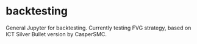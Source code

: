 # backtesting
 General Jupyter for backtesting.
 Currently testing FVG strategy, based on ICT Silver Bullet version by CasperSMC.

